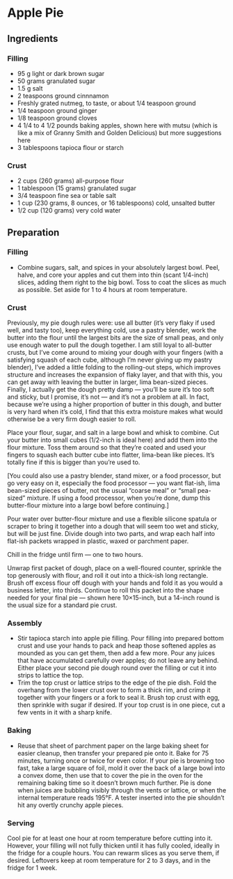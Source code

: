 Apple Pie
=========

<!-- based on Smitten Kitchen https://smittenkitchen.com/2018/10/even-more-perfect-apple-pie/ -->

Ingredients
-----------

### Filling
* 95 g light or dark brown sugar
* 50 grams granulated sugar
* 1.5 g salt
* 2 teaspoons ground cinnnamon
* Freshly grated nutmeg, to taste, or about 1/4 teaspoon ground
* 1/4 teaspoon ground ginger
* 1/8 teaspoon ground cloves
* 4 1/4 to 4 1/2 pounds baking apples, shown here with mutsu (which is like a mix of Granny Smith and Golden Delicious) but more suggestions here
* 3 tablespoons tapioca flour or starch

### Crust

<!-- based on Smitten Kitchen https://smittenkitchen.com/2019/03/extra-flaky-pie-crust/ -->

* 2 cups (260 grams) all-purpose flour
* 1 tablespoon (15 grams) granulated sugar
* 3/4 teaspoon fine sea or table salt
* 1 cup (230 grams, 8 ounces, or 16 tablespoons) cold, unsalted butter
* 1/2 cup (120 grams) very cold water

Preparation
-----------

### Filling
* Combine sugars, salt, and spices in your absolutely largest bowl. Peel, halve, and core your apples and cut them into thin (scant 1/4-inch) slices, adding them right to the big bowl. Toss to coat the slices as much as possible. Set aside for 1 to 4 hours at room temperature.

### Crust

<!-- Lattice Instructions https://food52.com/blog/13572-master-the-traditional-lattice-top-pie-then-try-7-fun-riffs -->

Previously, my pie dough rules were: use all butter (it’s very flaky if used well, and tasty too), keep everything cold, use a pastry blender, work the butter into the flour until the largest bits are the size of small peas, and only use enough water to pull the dough together. I am still loyal to all-butter crusts, but I’ve come around to mixing your dough with your fingers (with a satisfying squash of each cube, although I’m never giving up my pastry blender), I’ve added a little folding to the rolling-out steps, which improves structure and increases the expansion of flaky layer, and that with this, you can get away with leaving the butter in larger, lima bean-sized pieces. Finally, I actually get the dough pretty damp — you’ll be sure it’s too soft and sticky, but I promise, it’s not — and it’s not a problem at all. In fact, because we’re using a higher proportion of butter in this dough, and butter is very hard when it’s cold, I find that this extra moisture makes what would otherwise be a very firm dough easier to roll.

Place your flour, sugar, and salt in a large bowl and whisk to combine. Cut your butter into small cubes (1/2-inch is ideal here) and add them into the flour mixture. Toss them around so that they’re coated and used your fingers to squash each butter cube into flatter, lima-bean like pieces. It’s totally fine if this is bigger than you’re used to.

[You could also use a pastry blender, stand mixer, or a food processor, but go very easy on it, especially the food processor — you want flat-ish, lima bean-sized pieces of butter, not the usual “coarse meal” or “small pea-sized” mixture. If using a food processor, when you’re done, dump this butter-flour mixture into a large bowl before continuing.]

Pour water over butter-flour mixture and use a flexible silicone spatula or scraper to bring it together into a dough that will seem too wet and sticky, but will be just fine. Divide dough into two parts, and wrap each half into flat-ish packets wrapped in plastic, waxed or parchment paper.

Chill in the fridge until firm — one to two hours.

Unwrap first packet of dough, place on a well-floured counter, sprinkle the top generously with flour, and roll it out into a thick-ish long rectangle. Brush off excess flour off dough with your hands and fold it as you would a business letter, into thirds. Continue to roll this packet into the shape needed for your final pie — shown here 10×15-inch, but a 14-inch round is the usual size for a standard pie crust.

### Assembly
* Stir tapioca starch into apple pie filling. Pour filling into prepared bottom crust and use your hands to pack and heap those softened apples as mounded as you can get them, then add a few more. Pour any juices that have accumulated carefully over apples; do not leave any behind. Either place your second pie dough round over the filling or cut it into strips to lattice the top.
* Trim the top crust or lattice strips to the edge of the pie dish. Fold the overhang from the lower crust over to form a thick rim, and crimp it together with your fingers or a fork to seal it. Brush top crust with egg, then sprinkle with sugar if desired. If your top crust is in one piece, cut a few vents in it with a sharp knife.

### Baking
* Reuse that sheet of parchment paper on the large baking sheet for easier cleanup, then transfer your prepared pie onto it. Bake for 75 minutes, turning once or twice for even color. If your pie is browning too fast, take a large square of foil, mold it over the back of a large bowl into a convex dome, then use that to cover the pie in the oven for the remaining baking time so it doesn’t brown much further. Pie is done when juices are bubbling visibly through the vents or lattice, or when the internal temperature reads 195°F. A tester inserted into the pie shouldn’t hit any overtly crunchy apple pieces.

### Serving
Cool pie for at least one hour at room temperature before cutting into it. However, your filling will not fully thicken until it has fully cooled, ideally in the fridge for a couple hours. You can rewarm slices as you serve them, if desired. Leftovers keep at room temperature for 2 to 3 days, and in the fridge for 1 week.